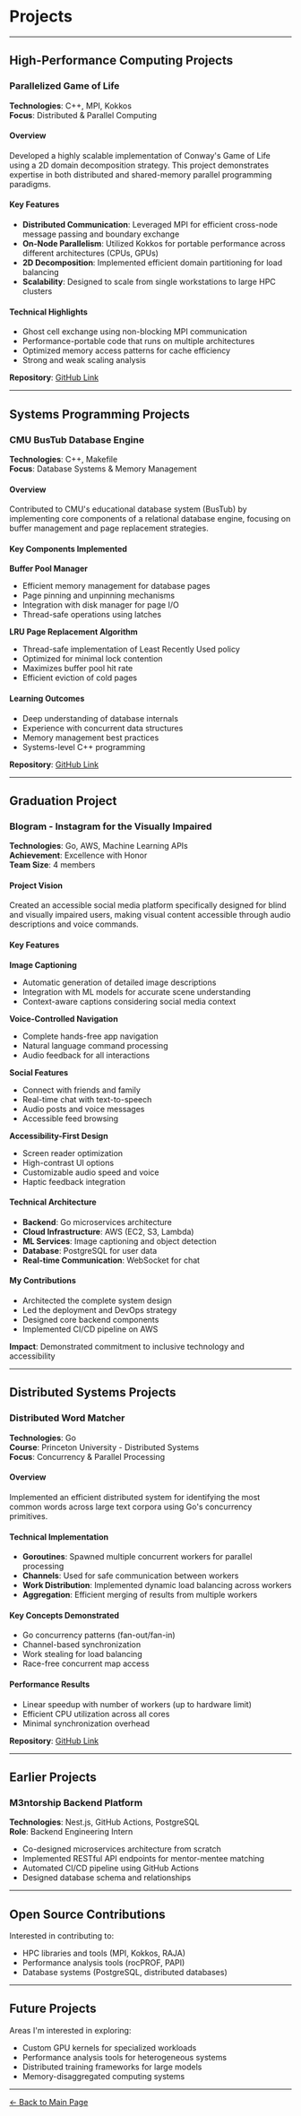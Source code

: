 # Projects

---

## High-Performance Computing Projects

### Parallelized Game of Life
**Technologies**: C++, MPI, Kokkos  
**Focus**: Distributed & Parallel Computing

#### Overview
Developed a highly scalable implementation of Conway's Game of Life using a 2D domain decomposition strategy. This project demonstrates expertise in both distributed and shared-memory parallel programming paradigms.

#### Key Features
- **Distributed Communication**: Leveraged MPI for efficient cross-node message passing and boundary exchange
- **On-Node Parallelism**: Utilized Kokkos for portable performance across different architectures (CPUs, GPUs)
- **2D Decomposition**: Implemented efficient domain partitioning for load balancing
- **Scalability**: Designed to scale from single workstations to large HPC clusters

#### Technical Highlights
- Ghost cell exchange using non-blocking MPI communication
- Performance-portable code that runs on multiple architectures
- Optimized memory access patterns for cache efficiency
- Strong and weak scaling analysis

**Repository**: [GitHub Link](#)

---

## Systems Programming Projects

### CMU BusTub Database Engine
**Technologies**: C++, Makefile  
**Focus**: Database Systems & Memory Management

#### Overview
Contributed to CMU's educational database system (BusTub) by implementing core components of a relational database engine, focusing on buffer management and page replacement strategies.

#### Key Components Implemented

**Buffer Pool Manager**
- Efficient memory management for database pages
- Page pinning and unpinning mechanisms
- Integration with disk manager for page I/O
- Thread-safe operations using latches

**LRU Page Replacement Algorithm**
- Thread-safe implementation of Least Recently Used policy
- Optimized for minimal lock contention
- Maximizes buffer pool hit rate
- Efficient eviction of cold pages

#### Learning Outcomes
- Deep understanding of database internals
- Experience with concurrent data structures
- Memory management best practices
- Systems-level C++ programming

**Repository**: [GitHub Link](#)

---

## Graduation Project

### Blogram - Instagram for the Visually Impaired
**Technologies**: Go, AWS, Machine Learning APIs  
**Achievement**: Excellence with Honor  
**Team Size**: 4 members

#### Project Vision
Created an accessible social media platform specifically designed for blind and visually impaired users, making visual content accessible through audio descriptions and voice commands.

#### Key Features

**Image Captioning**
- Automatic generation of detailed image descriptions
- Integration with ML models for accurate scene understanding
- Context-aware captions considering social media context

**Voice-Controlled Navigation**
- Complete hands-free app navigation
- Natural language command processing
- Audio feedback for all interactions

**Social Features**
- Connect with friends and family
- Real-time chat with text-to-speech
- Audio posts and voice messages
- Accessible feed browsing

**Accessibility-First Design**
- Screen reader optimization
- High-contrast UI options
- Customizable audio speed and voice
- Haptic feedback integration

#### Technical Architecture
- **Backend**: Go microservices architecture
- **Cloud Infrastructure**: AWS (EC2, S3, Lambda)
- **ML Services**: Image captioning and object detection
- **Database**: PostgreSQL for user data
- **Real-time Communication**: WebSocket for chat

#### My Contributions
- Architected the complete system design
- Led the deployment and DevOps strategy
- Designed core backend components
- Implemented CI/CD pipeline on AWS

**Impact**: Demonstrated commitment to inclusive technology and accessibility

---

## Distributed Systems Projects

### Distributed Word Matcher
**Technologies**: Go  
**Course**: Princeton University - Distributed Systems  
**Focus**: Concurrency & Parallel Processing

#### Overview
Implemented an efficient distributed system for identifying the most common words across large text corpora using Go's concurrency primitives.

#### Technical Implementation
- **Goroutines**: Spawned multiple concurrent workers for parallel processing
- **Channels**: Used for safe communication between workers
- **Work Distribution**: Implemented dynamic load balancing across workers
- **Aggregation**: Efficient merging of results from multiple workers

#### Key Concepts Demonstrated
- Go concurrency patterns (fan-out/fan-in)
- Channel-based synchronization
- Work stealing for load balancing
- Race-free concurrent map access

#### Performance Results
- Linear speedup with number of workers (up to hardware limit)
- Efficient CPU utilization across all cores
- Minimal synchronization overhead

**Repository**: [GitHub Link](#)

---

## Earlier Projects

### M3ntorship Backend Platform
**Technologies**: Nest.js, GitHub Actions, PostgreSQL  
**Role**: Backend Engineering Intern

- Co-designed microservices architecture from scratch
- Implemented RESTful API endpoints for mentor-mentee matching
- Automated CI/CD pipeline using GitHub Actions
- Designed database schema and relationships

---

## Open Source Contributions

Interested in contributing to:
- HPC libraries and tools (MPI, Kokkos, RAJA)
- Performance analysis tools (rocPROF, PAPI)
- Database systems (PostgreSQL, distributed databases)

---

## Future Projects

Areas I'm interested in exploring:
- Custom GPU kernels for specialized workloads
- Performance analysis tools for heterogeneous systems
- Distributed training frameworks for large models
- Memory-disaggregated computing systems

---

[← Back to Main Page](./README.md)

